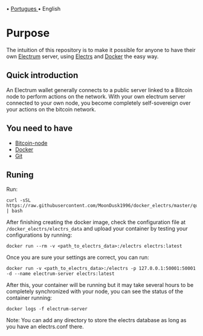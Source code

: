 <p align="left">
    <span> • </span>
    <a href="README.md">
        Portugues
    </a>
    <span> • </span>
    <span>
        English
    </span>
</p>

# Purpose
The intuition of this repository is to make it possible for anyone to have their own [Electrum](https://github.com/spesmilo/electrum) server, using [Electrs](https://github.com/romanz/electrs) and [Docker](https://www.docker.com/) the easy way.

## Quick introduction
An Electrum wallet generally connects to a public server linked to a Bitcoin node to perform actions on the network.
With your own electrum server connected to your own node, you become completely self-sovereign over your actions on the bitcoin network.

## You need to have
- [Bitcoin-node](https://github.com/bitcoin/bitcoin)
- [Docker](https://www.docker.com/)
- [Git](https://git-scm.com/)

## Runing
Run: 
```
curl -sSL https://raw.githubusercontent.com/MoonDusk1996/docker_electrs/master/quick_start.sh | bash
```

After finishing creating the docker image, check the configuration file at `/docker_electrs/electrs_data` and upload your container by testing your configurations by running:

```
docker run --rm -v <path_to_electrs_data>:/electrs electrs:latest
```

Once you are sure your settings are correct, you can run:

```
docker run -v <path_to_electrs_data>:/electrs -p 127.0.0.1:50001:50001 -d --name electrum-server electrs:latest
```
After this, your container will be running but it may take several hours to be completely synchronized with your node, you can see the status of the container running:

```
docker logs -f electrum-server
```

Note: You can add any directory to store the electrs database as long as you have an electrs.conf there.
